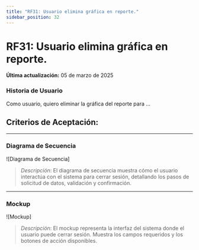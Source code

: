```yaml
---
title: "RF31: Usuario elimina gráfica en reporte."  
sidebar_position: 32
---
```


# RF31: Usuario elimina gráfica en reporte.

**Última actualización:** 05 de marzo de 2025

### Historia de Usuario

Como usuario, quiero eliminar la gráfica del reporte para ...

  **Criterios de Aceptación:**
  - 

---

### Diagrama de Secuencia

![Diagrama de Secuencia] 

> *Descripción*: El diagrama de secuencia muestra cómo el usuario interactúa con el sistema para cerrar sesión, detallando los pasos de solicitud de datos, validación y confirmación.

---

### Mockup

![Mockup]

> *Descripción*: El mockup representa la interfaz del sistema donde el usuario puede cerrar sesión. Muestra los campos requeridos y los botones de acción disponibles.
